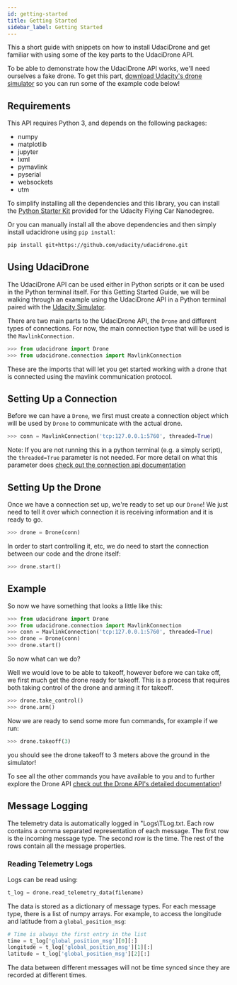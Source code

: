 ```yaml
---
id: getting-started
title: Getting Started
sidebar_label: Getting Started
---
```


This a short guide with snippets on how to install UdaciDrone and get familiar with using some of the key parts to the UdaciDrone API.

To be able to demonstrate how the UdaciDrone API works, we'll need ourselves a fake drone.  To get this part, [download Udacity's drone simulator](https://github.com/udacity/FCND-Simulator-Releases/releases/tag/0.0.1) so you can run some of the example code below!

## Requirements ##

This API requires Python 3, and depends on the following packages:

 - numpy
 - matplotlib
 - jupyter
 - lxml
 - pymavlink
 - pyserial
 - websockets
 - utm

To simplify installing all the dependencies and this library, you can install the [Python Starter Kit](https://github.com/udacity/FCND-Term1-Starter-Kit) provided for the Udacity Flying Car Nanodegree.

Or you can manually install all the above dependencies and then simply install udacidrone using `pip install`:

```sh
pip install git+https://github.com/udacity/udacidrone.git
```

## Using UdaciDrone ##

The UdaciDrone API can be used either in Python scripts or it can be used in the Python terminal itself.  For this Getting Started Guide, we will be walking through an example using the UdaciDrone API in a Python terminal paired with the [Udacity Simulator](https://github.com/udacity/FCND-Simulator-Releases/releases/tag/0.0.1).

There are two main parts to the UdaciDrone API, the `Drone` and different types of connections.  For now, the main connection type that will be used is the `MavlinkConnection`.

```python
>>> from udacidrone import Drone
>>> from udacidrone.connection import MavlinkConnection
```

These are the imports that will let you get started working with a drone that is connected using the mavlink communication protocol.

## Setting Up a Connection ##

Before we can have a `Drone`, we first must create a connection object which will be used by `Drone` to communicate with the actual drone.

```python
>>> conn = MavlinkConnection('tcp:127.0.0.1:5760', threaded=True)
```

Note: If you are not running this in a python terminal (e.g. a simply script), the `threaded=True` parameter is not needed.  For more detail on what this parameter does [check out the connection api documentation](connection.md)

## Setting Up the Drone ##

Once we have a connection set up, we're ready to set up our `Drone`!  We just need to tell it over which connection it is receiving information and it is ready to go.

```python
>>> drone = Drone(conn)
```

In order to start controlling it, etc, we do need to start the connection between our code and the drone itself:

```python
>>> drone.start()
```


## Example ##

So now we have something that looks a little like this:

```python
>>> from udacidrone import Drone
>>> from udacidrone.connection import MavlinkConnection
>>> conn = MavlinkConnection('tcp:127.0.0.1:5760', threaded=True)
>>> drone = Drone(conn)
>>> drone.start()
```

So now what can we do?

Well we would love to be able to takeoff, however before we can take off, we first much get the drone ready for takeoff.  This is a process that requires both taking control of the drone and arming it for takeoff.

```python
>>> drone.take_control()
>>> drone.arm()
```

Now we are ready to send some more fun commands, for example if we run:

```python
>>> drone.takeoff(3)
```

you should see the drone takeoff to 3 meters above the ground in the simulator!

To see all the other commands you have available to you and to further explore the Drone API [check out the Drone API's detailed documentation](drone.md)!

## Message Logging

The telemetry data is automatically logged in "Logs\TLog.txt. Each row contains a comma separated representation of each message. The first row is the incoming message type. The second row is the time. The rest of the rows contain all the message properties. 

### Reading Telemetry Logs

Logs can be read using:

```python
t_log = drone.read_telemetry_data(filename)
```

The data is stored as a dictionary of message types. For each message type, there is a list of numpy arrays. For example, to access the longitude and latitude from a `global_position_msg`:

```python
# Time is always the first entry in the list
time = t_log['global_position_msg'][0][:]
longitude = t_log['global_position_msg'][1][:]
latitude = t_log['global_position_msg'][2][:]
```

The data between different messages will not be time synced since they are recorded at different times.
